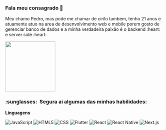 ### Fala meu consagrado 👋

<p>
  Meu chamo Pedro, mas pode me chamar de cirilo tambem, tenho 21 anos e atuamente atuo na area de desenvolvimento web e mobile
  porem gosto de gerenciar banco de dados e a minha verdadeira paixão é o backend :heart: e server side :heart:
</p>

<img height="160em" src="https://github-readme-stats.vercel.app/api?username=Cirilord&count_private=true&theme=react&show_icons=true" />

<h3> :sunglasses: &nbsp;Segura ai algumas das minhas habilidades: </h3>

**Linguagens**

![JavaScript](https://img.shields.io/badge/-JavaScript-333333?style=for-the-badge&logo=javascript&logoColor=3ABDD8&color=20232A)
![HTML5](https://img.shields.io/badge/-HTML5-333333?style=for-the-badge&logo=HTML5&logoColor=3ABDD8&color=20232A)
![CSS](https://img.shields.io/badge/-CSS-333333?style=for-the-badge&logo=CSS3&logoColor=3ABDD8&color=20232A)
![Flutter](https://img.shields.io/badge/-Flutter-333333?style=for-the-badge&logo=Flutter&logoColor=3ABDD8&color=20232A)
![React](https://img.shields.io/badge/-React-333333?style=for-the-badge&logo=react&logoColor=3ABDD8&color=20232A)
![React Native](https://img.shields.io/badge/-React%20Native-333333?style=for-the-badge&logo=react&logoColor=3ABDD8&color=20232A)
![Next.js](https://img.shields.io/badge/-Next.js-333333?style=for-the-badge&logo=next.js&logoColor=3ABDD8&color=20232A)
